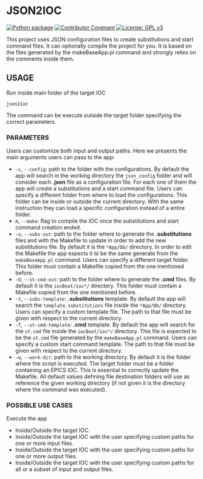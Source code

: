 # JSON2IOC

[![Python package](https://github.com/giosava94/json2ioc/actions/workflows/python-package.yaml/badge.svg)](https://github.com/giosava94/json2ioc/actions/workflows/python-package.yaml)
[![Contributor Covenant](https://img.shields.io/badge/Contributor%20Covenant-2.0-4baaaa.svg)](code_of_conduct.md) 
[![License: GPL v3](https://img.shields.io/badge/License-GPLv3-blue.svg)](https://www.gnu.org/licenses/gpl-3.0)

This project uses JSON configuration files to create substitutions and start command files. It can optionally compile the project for you.
It is based on the files generated by the makeBaseApp.pl command and strongly relies on the comments inside them.

## USAGE

Run inside main folder of the target IOC

```
json2ioc
```

The command can be execute outside the target folder specifying the correct parameters.

### PARAMETERS

Users can customize both input and output paths. Here we presents the main arguments users can pass to the app:

- `-c`, `--config`: path to the folder with the configurations. By default the app will search in the working directory the `json_config` folder and will consider each **.json** file as a configuration file. For each one of them the app will create a substitutions and a start command file. Users can specify a different folder from where to load the configurations. This folder can be inside or outside the current directory. With the same instruction they can load a specific configuration instead of a entire folder.
- `m`, `--make`: flag to compile the IOC once the substitutions and start command creation ended.
- `-o`, `--subs-out`: path to the folder where to generate the **.substitutions** files and with the Makefile to update in order to add the new substitutions file. By default it is the `*App/Db/` directory. In order to edit the Makefile the app expects it to be the same generate from the `makeBaseApp.pl` command. Users can specify a different target folder. This folder must contain a Makefile copied from the one mentioned before.
- `-O`, `--st-cmd-out`: path to the folder where to generate the **.cmd** files. By default it is the `iocBoot/ioc*/` directory. This folder must contain a Makefile copied from the one mentioned before.
- `-t`, `--subs-template`: **.substitutions** template. By default the app will search the `template.substitutions` file inside the `*App/Db/` directory. Users can specify a custom template file. The path to that file must be given with respect to the current directory.
- `-T`, `--st-cmd-template`: **.cmd** template. By default the app will search for the `st.cmd` file inside the `iocBoot/ioc*/` directory. This file is expected to be the `st.cmd` file generated by the `makeBaseApp.pl` command. Users can specify a custom start command template. The path to that file must be given with respect to the current directory.
- `-w`, `--work-dir`: path to the working directory. By default it is the folder where the script is executed. The target folder must be a folder containing an EPICS IOC. This is essential to correctly update the Makefile. All default values defining file destination folders will use as reference the given working directory (if not given it is the directory where the command was executed).

### POSSIBLE USE CASES

Execute the app

- Inside/Outside the target IOC.
- Inside/Outside the target IOC with the user specifying custom paths for one or more input files.
- Inside/Outside the target IOC with the user specifying custom paths for one or more output files.
- Inside/Outside the target IOC with the user specifying custom paths for all or a subset of input and output files.
